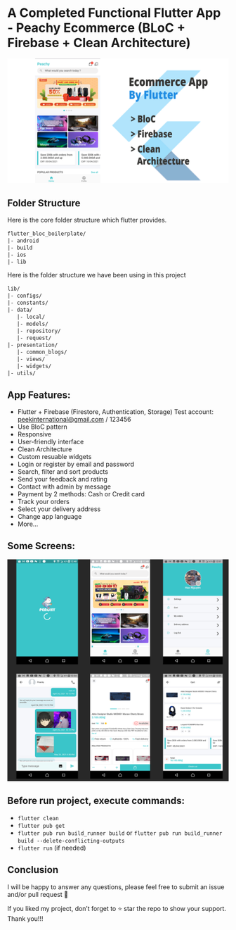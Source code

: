 # A Completed Functional Flutter App - Peachy Ecommerce  (BLoC + Firebase + Clean Architecture)

![Banner](https://github.com/peekinternational/FirestoreApp-Flutter/blob/main/screenshots/banner.png)

## Folder Structure
Here is the core folder structure which flutter provides.

```
flutter_bloc_boilerplate/
|- android
|- build
|- ios
|- lib
```

Here is the folder structure we have been using in this project

```
lib/
|- configs/
|- constants/
|- data/
   |- local/
   |- models/
   |- repository/
   |- request/
|- presentation/
   |- common_blogs/
   |- views/
   |- widgets/
|- utils/
```

## App Features:
* Flutter + Firebase (Firestore, Authentication, Storage)
  Test account: peekinternational@gmail.com / 123456
* Use BloC pattern
* Responsive
* User-friendly interface
* Clean Architecture
* Custom resuable widgets
* Login or register by email and password
* Search, filter and sort products
* Send your feedback and rating
* Contact with admin by message
* Payment by 2 methods: Cash or Credit card
* Track your orders
* Select your delivery address
* Change app language
* More...

## Some Screens:
![Banner](https://github.com/peekinternational/FirestoreApp-Flutter/blob/main/screenshots/screens.png)

## Before run project, execute commands:
- `flutter clean`
- `flutter pub get`
- `flutter pub run build_runner build` or `flutter pub run build_runner build --delete-conflicting-outputs`
- `flutter run` (if needed)

## Conclusion
I will be happy to answer any questions, please feel free to submit an issue and/or pull request 🙂

If you liked my project, don’t forget to ⭐ star the repo to show your support.
Thank you!!!
